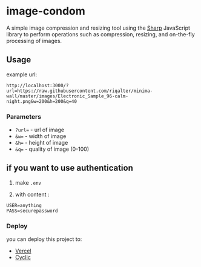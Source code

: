 # image-condom

A simple image compression and resizing tool using the [Sharp](https://www.npmjs.com/package/sharp) JavaScript library to perform operations such as compression, resizing, and on-the-fly processing of images.

## Usage

example url:

   `http://localhost:3000/?url=https://raw.githubusercontent.com/riqalter/minima-wall/master/images/Electronic_Sample_96-calm-night.png&w=200&h=200&q=40`

### Parameters

- `?url=` - url of image
- `&w=` - width of image
- `&h=` - height of image 
- `&q=` - quality of image (0-100)

## if you want to use authentication 

1. make `.env` 

2. with content :
```
USER=anything
PASS=securepassword
```

### Deploy

you can deploy this project to:

- [Vercel](https://vercel.com/)
- [Cyclic](https://cyclic.sh/)

